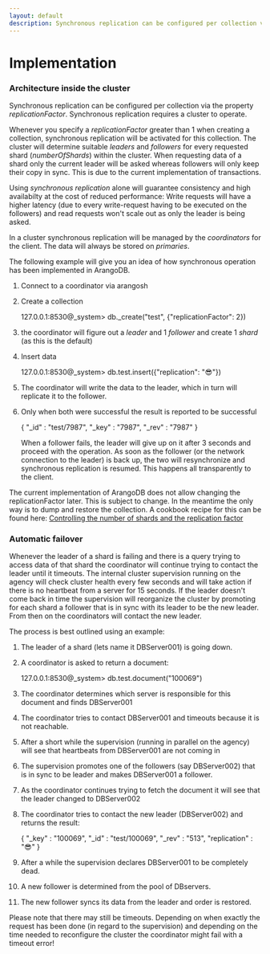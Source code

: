 ```yaml
---
layout: default
description: Synchronous replication can be configured per collection via the property replicationFactor
---
```

Implementation
==============

### Architecture inside the cluster

Synchronous replication can be configured per collection via the property *replicationFactor*. Synchronous replication requires a cluster to operate.

Whenever you specify a *replicationFactor* greater than 1 when creating a collection, synchronous replication will be activated for this collection. The cluster will determine suitable *leaders* and *followers* for every requested shard (*numberOfShards*) within the cluster. When requesting data of a shard only the current leader will be asked whereas followers will only keep their copy in sync. This is due to the current implementation of transactions.

Using *synchronous replication* alone will guarantee consistency and high availabilty at the cost of reduced performance: Write requests will have a higher latency (due to every write-request having to be executed on the followers) and read requests won't scale out as only the leader is being asked.

In a cluster synchronous replication will be managed by the *coordinators* for the client. The data will always be stored on *primaries*.

The following example will give you an idea of how synchronous operation has been implemented in ArangoDB.

1. Connect to a coordinator via arangosh
2. Create a collection

    127.0.0.1:8530@_system> db._create("test", {"replicationFactor": 2})

3. the coordinator will figure out a *leader* and 1 *follower* and create 1 *shard* (as this is the default)
3. Insert data

    127.0.0.1:8530@_system> db.test.insert({"replication": "😎"})

4. The coordinator will write the data to the leader, which in turn will
replicate it to the follower.
5. Only when both were successful the result is reported to be successful

    { 
        "_id" : "test/7987", 
        "_key" : "7987", 
        "_rev" : "7987" 
    }

   When a follower fails, the leader will give up on it after 3 seconds
   and proceed with the operation. As soon as the follower (or the network
   connection to the leader) is back up, the two will resynchronize and
   synchronous replication is resumed. This happens all transparently
   to the client.

The current implementation of ArangoDB does not allow changing the replicationFactor later. This is subject to change. In the meantime the only way is to dump and restore the collection. A cookbook recipe for this can be found here:
[Controlling the number of shards and the replication factor](cookbook/administration-migrate2-8to3-0.html#controling-the-number-of-shards-and-the-replication-factor)

### Automatic failover

Whenever the leader of a shard is failing and there is a query trying to access data of that shard the coordinator will continue trying to contact the leader until it timeouts.
The internal cluster supervision running on the agency will check cluster health every few seconds and will take action if there is no heartbeat from a server for 15 seconds.
If the leader doesn't come back in time the supervision will reorganize the cluster by promoting for each shard a follower that is in sync with its leader to be the new leader.
From then on the coordinators will contact the new leader.

The process is best outlined using an example:

1. The leader of a shard (lets name it DBServer001) is going down.
2. A coordinator is asked to return a document:

    127.0.0.1:8530@_system> db.test.document("100069")

3. The coordinator determines which server is responsible for this document and finds DBServer001
4. The coordinator tries to contact DBServer001 and timeouts because it is not reachable.
5. After a short while the supervision (running in parallel on the agency) will see that heartbeats from DBServer001 are not coming in
6. The supervision promotes one of the followers (say DBServer002) that is in sync to be leader and makes DBServer001 a follower.
7. As the coordinator continues trying to fetch the document it will see that the leader changed to DBServer002
8. The coordinator tries to contact the new leader (DBServer002) and returns the result:

    { 
        "_key" : "100069", 
        "_id" : "test/100069", 
        "_rev" : "513", 
        "replication" : "😎"
    }
9. After a while the supervision declares DBServer001 to be completely dead.
10. A new follower is determined from the pool of DBservers.
11. The new follower syncs its data from the leader and order is restored.

Please note that there may still be timeouts. Depending on when exactly the request has been done (in regard to the supervision) and depending on the time needed to reconfigure the cluster the coordinator might fail with a timeout error!
